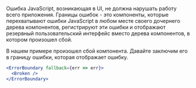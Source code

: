 Ошибка JavaScript, возникающая в UI, не должна нарушать работу всего приложения. Границы ошибок - это компоненты, которые перехватывают ошибки JavaScript в любом месте своего дочернего дерева компонентов, регистрируют эти ошибки и отображают резервный пользовательский интерфейс вместо дерева компонентов, в котором произошел сбой.

В нашем примере произошел сбой компонента. Давайте заключим его в границу ошибки, которая отображает ошибку.

```jsx
<ErrorBoundary fallback={err => err}>
  <Broken />
</ErrorBoundary>
```
